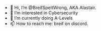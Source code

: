 - 👋 Hi, I’m @BreifSpeltWrong, AKA Alastair.
- 👀 I’m interested in Cybersecurity
- 🌱 I’m currently doing A-Levels
- 📫 How to reach me: breif on discord.

<!---
BreifSpeltWrong/BreifSpeltWrong is a ✨ special ✨ repository because its `README.md` (this file) appears on your GitHub profile.
You can click the Preview link to take a look at your changes.
--->
